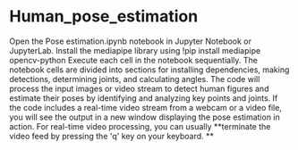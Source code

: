 # Human_pose_estimation

Open the Pose estimation.ipynb notebook in Jupyter Notebook or JupyterLab.
Install the mediapipe library using !pip install mediapipe opencv-python
Execute each cell in the notebook sequentially. The notebook cells are divided into sections for installing dependencies, making detections, determining joints, and calculating angles.
The code will process the input images or video stream to detect human figures and estimate their poses by identifying and analyzing key points and joints.
If the code includes a real-time video stream from a webcam or a video file, you will see the output in a new window displaying the pose estimation in action.
For real-time video processing, you can usually **terminate the video feed by pressing the 'q' key on your keyboard. **
